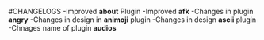 #CHANGELOGS
-Improved **about** Plugin
-Improved **afk**
-Changes in plugin **angry**
-Changes in design in **animoji** plugin
-Changes in design **ascii** plugin
-Chnages name of plugin **audios**
